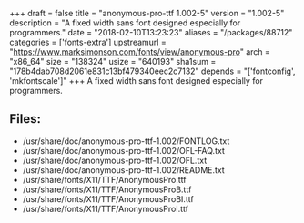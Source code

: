+++
draft = false
title = "anonymous-pro-ttf 1.002-5"
version = "1.002-5"
description = "A fixed width sans font designed especially for programmers."
date = "2018-02-10T13:23:23"
aliases = "/packages/88712"
categories = ['fonts-extra']
upstreamurl = "https://www.marksimonson.com/fonts/view/anonymous-pro"
arch = "x86_64"
size = "138324"
usize = "640193"
sha1sum = "178b4dab708d2061e831c13bf479340eec2c7132"
depends = "['fontconfig', 'mkfontscale']"
+++
A fixed width sans font designed especially for programmers.

## Files: 
* /usr/share/doc/anonymous-pro-ttf-1.002/FONTLOG.txt
* /usr/share/doc/anonymous-pro-ttf-1.002/OFL-FAQ.txt
* /usr/share/doc/anonymous-pro-ttf-1.002/OFL.txt
* /usr/share/doc/anonymous-pro-ttf-1.002/README.txt
* /usr/share/fonts/X11/TTF/AnonymousPro.ttf
* /usr/share/fonts/X11/TTF/AnonymousProB.ttf
* /usr/share/fonts/X11/TTF/AnonymousProBI.ttf
* /usr/share/fonts/X11/TTF/AnonymousProI.ttf
